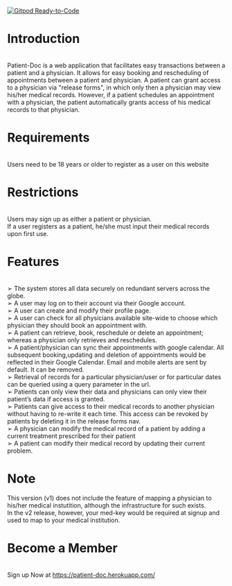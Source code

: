 [![Gitpod Ready-to-Code](https://img.shields.io/badge/Gitpod-Ready--to--Code-blue?logo=gitpod)](https://gitpod.io?#https://github.com/Auzel/Patient-Doc.git) 

# Introduction
\
Patient-Doc is a web application that facilitates easy transactions between a patient and a physician. 
It allows for easy booking and rescheduling of appointments between a patient and physician. 
A patient can grant access to a physician via "release forms", in which only then a physician may view his/her medical records. 
However, if a patient schedules an appointment with a physician, the patient automatically grants access of his medical records to that physician.

# Requirements 
\
Users need to be 18 years or older to register as a user on this website

# Restrictions
\
Users may sign up as either a patient or physician.  \
If a user registers as a patient, he/she must input their medical records upon first use.

# Features
\
➢ The system stores all data securely on redundant servers across the globe. \
➢ A user may log on to their account via their Google account. \
➢ A user can create and modify their profile page. \
➢ A user can check for all physicians available site-wide to choose which physician they should book an appointment with. \
➢ A patient can retrieve, book, reschedule or delete an appointment; whereas a physician only retrieves and reschedules. \
➢ A patient/physician can sync their appointments with google calendar. All subsequent booking,updating and deletion of appointments would be reflected in their Google Calendar. Email and mobile alerts are sent by default. It can be removed. \
➢ Retrieval of records for a particular physician/user or for particular dates can be queried using a query parameter in the url. \
➢ Patients can only view their data and physicians can only view their patient’s data if access is granted. \
➢ Patients can give access to their medical records to another physician without having to re-write it each time. This access can be revoked by patients by deleting it in the release forms nav. \
➢ A physician can modify the medical record of a patient by adding a current treatment prescribed for their patient \
➢ A patient can modify their medical record by updating their current problem. 

# Note
This version (v1) does not include the feature of mapping a physician to his/her medical instutition, although the infrastructure for such exists. \
In the v2 release, however, your med-key would be required at signup and used to map to your medical institution.


# Become a Member
\
Sign up Now at https://patient-doc.herokuapp.com/



